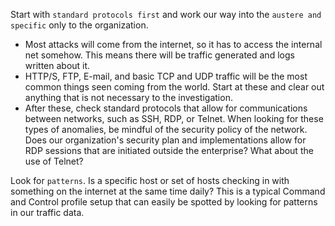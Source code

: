 
Start with `standard protocols first` and work our way into the `austere and specific` only to the organization.
- Most attacks will come from the internet, so it has to access the internal net somehow. This means there will be traffic generated and logs written about it.
- HTTP/S, FTP, E-mail, and basic TCP and UDP traffic will be the most common things seen coming from the world. Start at these and clear out anything that is not necessary to the investigation.
- After these, check standard protocols that allow for communications between networks, such as SSH, RDP, or Telnet. When looking for these types of anomalies, be mindful of the security policy of the network. Does our organization's security plan and implementations allow for RDP sessions that are initiated outside the enterprise? What about the use of Telnet?

Look for `patterns`. Is a specific host or set of hosts checking in with something on the internet at the same time daily? This is a typical Command and Control profile setup that can easily be spotted by looking for patterns in our traffic data.